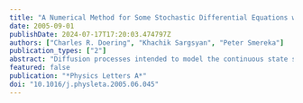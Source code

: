 ```yaml
---
title: "A Numerical Method for Some Stochastic Differential Equations with Multiplicative Noise"
date: 2005-09-01
publishDate: 2024-07-17T17:20:03.474797Z
authors: ["Charles R. Doering", "Khachik Sargsyan", "Peter Smereka"]
publication_types: ["2"]
abstract: "Diffusion processes intended to model the continuous state space limit of birth–death processes, chemical reactions, and other discrete particle systems often involve multiplicative noise where the diffusion vanishes near one (or more) of the state space boundaries. Standard direct numerical simulation schemes for the associated stochastic differential equations run the risk of “overshooting”, i.e., of varying outside the meaningful state space domain where simple analytic expressions for the diffusion coefficient may take on unphysical (negative or complex) values. We propose a simple scheme to overcome this problem and apply it to an exactly soluble stochastic ordinary differential equation (SODE), and to a related parabolic stochastic partial differential equation (SPDE) that admits exact analytic solution for the stationary correlation function. Armed with these analytic benchmark solutions, we demonstrate that the scheme produces approximate solutions for the SODE with distributions that display first-order convergence in the Wasserstein metric. For the SPDE, the scheme produces first order convergence for the stationary correlation function in L2."
featured: false
publication: "*Physics Letters A*"
doi: "10.1016/j.physleta.2005.06.045"
---
```


